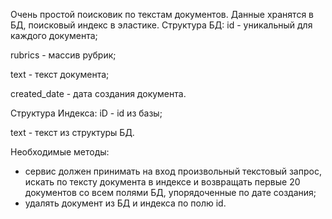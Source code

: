 Очень простой поисковик по текстам документов. Данные хранятся в БД, поисковый индекс в эластике.
Структура БД:
id - уникальный для каждого документа;

rubrics - массив рубрик;

text - текст документа;

created_date - дата создания документа.

Структура Индекса:
iD - id из базы;

text - текст из структуры БД.

Необходимые методы:
- сервис должен принимать на вход произвольный текстовый запрос, искать по тексту документа в индексе и возвращать первые 20 документов со всем полями БД, упорядоченные по дате создания;
- удалять документ из БД и индекса по полю id.